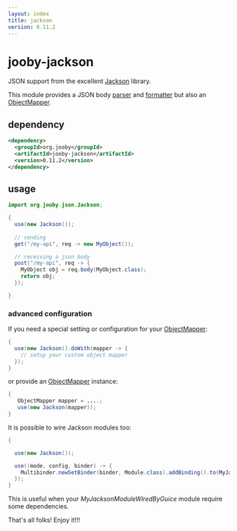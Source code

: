 ```yaml
---
layout: index
title: jackson
version: 0.11.2
---
```


# jooby-jackson

JSON support from the excellent [Jackson](https://github.com/FasterXML/jackson) library.

This module provides a JSON body [parser](/apidocs/Parser.html) and [formatter](/apidocs/Renderer.html)
but also an [ObjectMapper](http://fasterxml.github.io/jackson-databind/javadoc/2.5.2/com/fasterxml/jackson/databind/ObjectMapper.html).

## dependency

```xml
<dependency>
  <groupId>org.jooby</groupId>
  <artifactId>jooby-jackson</artifactId>
  <version>0.11.2</version>
</dependency>
```
## usage

```java
import org.jooby.json.Jackson;

{
  use(new Jackson());
 
  // sending
  get("/my-api", req -> new MyObject()); 

  // receiving a json body
  post("/my-api", req -> {
    MyObject obj = req.body(MyObject.class);
    return obj;
  });

}
```

### advanced configuration

If you need a special setting or configuration for your [ObjectMapper](http://fasterxml.github.io/jackson-databind/javadoc/2.2.0/com/fasterxml/jackson/databind/ObjectMapper.html):

```java
{
  use(new Jackson().doWith(mapper -> {
    // setup your custom object mapper
  });
}
```

or provide an [ObjectMapper](http://fasterxml.github.io/jackson-databind/javadoc/2.2.0/com/fasterxml/jackson/databind/ObjectMapper.html) instance:

```java
{
   ObjectMapper mapper = ....;
   use(new Jackson(mapper));
}
```

It is possible to wire Jackson modules too:

```java
{

  use(new Jackson());

  use((mode, config, binder) -> {
    Multibinder.newSetBinder(binder, Module.class).addBinding().to(MyJacksonModuleWiredByGuice.class);
  });
}
```

This is useful when your *MyJacksonModuleWiredByGuice* module require some dependencies.

That's all folks! Enjoy it!!!
